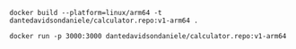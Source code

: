 ``docker build --platform=linux/arm64 -t dantedavidsondaniele/calculator.repo:v1-arm64 .``

``docker run -p 3000:3000 dantedavidsondaniele/calculator.repo:v1-arm64``
